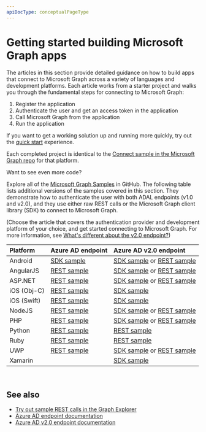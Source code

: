 ```yaml
---
apiDocType: conceptualPageType
---
```

# Getting started building Microsoft Graph apps

The articles in this section provide detailed guidance on how to build apps that connect to Microsoft Graph across a variety of languages and development platforms. Each article works from a starter project and walks you through the fundamental steps for connecting to Microsoft Graph:

 1. Register the application
 2. Authenticate the user and get an access token in the application
 3. Call Microsoft Graph from the application
 4. Run the application

If you want to get a working solution up and running more quickly, try out the [quick start](https://developer.microsoft.com/graph/quick-start) experience.

Each completed project is identical to the [Connect sample in the Microsoft Graph repo](https://github.com/microsoftgraph?utf8=%E2%9C%93&query=connect) for that platform.

Want to see even more code?

Explore all of the [Microsoft Graph Samples](https://github.com/microsoftgraph) in GitHub. The following table lists additional versions of the samples covered in this section. They demonstrate how to authenticate the user with both ADAL endpoints (v1.0 and v2.0), and they use either raw REST calls or the Microsoft Graph client library (SDK) to connect to Microsoft Graph.

(Choose the article that covers the authentication provider and development platform of your choice, and get started connecting to Microsoft Graph. For more information, see [What's different about the v2.0 endpoint?](https://docs.microsoft.com/en-us/azure/active-directory/develop/active-directory-v2-compare))


|Platform |Azure AD endpoint |Azure AD v2.0 endpoint |
|:--- |:--- |:---|
|Android |<a href="https://github.com/microsoftgraph/android-java-connect-sample/tree/last_v1_auth">SDK sample</a> |<a href="https://github.com/microsoftgraph/android-java-connect-sample">SDK sample</a> or <a href="https://github.com/microsoftgraph/android-java-connect-rest-sample">REST sample</a> |
|AngularJS |<a href="https://github.com/microsoftgraph/angular-connect-rest-sample/tree/last_v1_auth">REST sample</a> |<a href="https://github.com/microsoftgraph/angular-connect-sample">SDK sample</a> or <a href="https://github.com/microsoftgraph/angular-connect-rest-sample">REST sample</a> |
|ASP.NET |<a href="https://github.com/microsoftgraph/aspnet-connect-rest-sample/tree/last_v1_auth">REST sample</a> |<a href="https://github.com/microsoftgraph/aspnet-connect-sample">SDK sample</a> or <a href="https://github.com/microsoftgraph/aspnet-connect-rest-sample">REST sample</a> |
|iOS (Obj-C) |<a href="https://github.com/microsoftgraph/ios-objectivec-connect-rest-sample">REST sample</a> |<a href="https://github.com/microsoftgraph/ios-objectivec-connect-sample">SDK sample</a> |
|iOS (Swift) |<a href="https://github.com/microsoftgraph/ios-swift-connect-rest-sample">REST sample</a> |<a href="https://github.com/microsoftgraph/ios-swift-connect-sample">SDK sample</a> |
|NodeJS |<a href="https://github.com/microsoftgraph/nodejs-connect-rest-sample/tree/last_v1_auth">REST sample</a> |<a href="https://github.com/microsoftgraph/nodejs-connect-sample">SDK sample</a> or <a href="https://github.com/microsoftgraph/nodejs-connect-rest-sample">REST sample</a> |
|PHP |<a href="https://github.com/microsoftgraph/php-connect-rest-sample/tree/last_v1_auth">REST sample</a> |<a href="https://github.com/microsoftgraph/php-connect-sample">SDK sample</a> or <a href="https://github.com/microsoftgraph/php-connect-rest-sample">REST sample</a> |
|Python |<a href="https://github.com/microsoftgraph/python-sample-auth/blob/master/sample_adal.py">REST sample</a> |<a href="https://aka.ms/graph-python-samples">REST sample</a>
|Ruby |<a href="https://github.com/microsoftgraph/ruby-connect-rest-sample/tree/last_v1_auth">REST sample</a> |<a href="https://github.com/microsoftgraph/ruby-connect-rest-sample">REST sample</a> |
|UWP |<a href="https://github.com/microsoftgraph/uwp-csharp-connect-rest-sample/tree/last_v1_auth">REST sample</a> |<a href="https://github.com/microsoftgraph/uwp-csharp-connect-sample">SDK sample</a> or <a href="https://github.com/microsoftgraph/uwp-csharp-connect-rest-sample">REST sample</a> |
|Xamarin | |<a href="https://github.com/microsoftgraph/xamarin-csharp-connect-sample">SDK sample</a> |

<br/>

## See also

- [Try out sample REST calls in the Graph Explorer](https://developer.microsoft.com/graph/graph-explorer)
- [Azure AD endpoint documentation](https://docs.microsoft.com/en-us/azure/active-directory/develop/active-directory-developers-guide)
- [Azure AD v2.0 endpoint documentation](https://docs.microsoft.com/en-us/azure/active-directory/develop/active-directory-appmodel-v2-overview)
